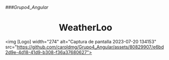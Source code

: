 <em>###Grupo4_Angular</em>

<h1 align="center"> WeatherLoo </h1>


<img [Logo] width="274" alt="Captura de pantalla 2023-07-20 134153" src="https://github.com/caroldmg/Grupo4_Angular/assets/80829907/e6bd2d9e-4d18-41d9-b308-f36a37680627">

